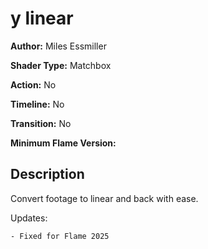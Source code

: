 # y linear

**Author:** Miles Essmiller

**Shader Type:** Matchbox

**Action:** No

**Timeline:** No

**Transition:** No

**Minimum Flame Version:** 


## Description
Convert footage to linear and back with ease.

Updates:

    - Fixed for Flame 2025
